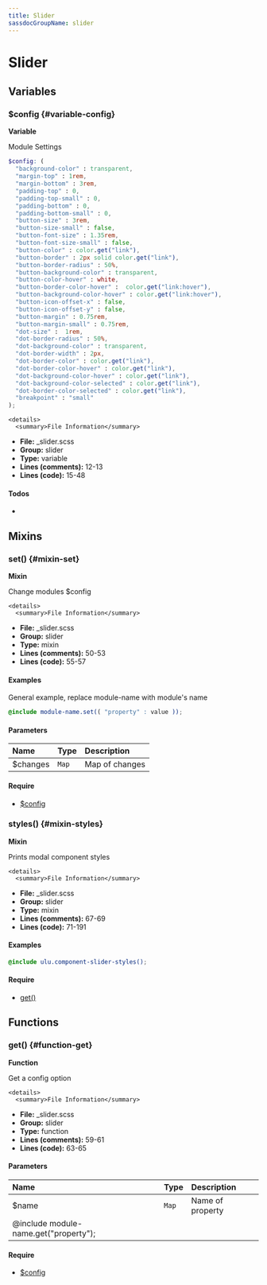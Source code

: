 ```yaml
---
title: Slider
sassdocGroupName: slider
---
```



# Slider





## Variables




<div class="sassdoc-item-header">

###  $config {#variable-config}

  <div class="sassdoc-item-header__labels">
    <span class="tag tag--primary"><strong>Variable</strong></span>
  </div>

</div>

  

Module Settings
    
    

``` scss
$config: (
  "background-color" : transparent,
  "margin-top" : 1rem,
  "margin-bottom" : 3rem,
  "padding-top" : 0,
  "padding-top-small" : 0,
  "padding-bottom" : 0,
  "padding-bottom-small" : 0,
  "button-size" : 3rem,
  "button-size-small" : false,
  "button-font-size" : 1.35rem,
  "button-font-size-small" : false,
  "button-color" : color.get("link"),
  "button-border" : 2px solid color.get("link"),
  "button-border-radius" : 50%,
  "button-background-color" : transparent,
  "button-color-hover" : white,
  "button-border-color-hover" :  color.get("link:hover"),
  "button-background-color-hover" : color.get("link:hover"),
  "button-icon-offset-x" : false,
  "button-icon-offset-y" : false,
  "button-margin" : 0.75rem,
  "button-margin-small" : 0.75rem,
  "dot-size" :  1rem,
  "dot-border-radius" : 50%,
  "dot-background-color" : transparent,
  "dot-border-width" : 2px,
  "dot-border-color" : color.get("link"),
  "dot-border-color-hover" : color.get("link"),
  "dot-background-color-hover" : color.get("link"),
  "dot-background-color-selected" : color.get("link"),
  "dot-border-color-selected" : color.get("link"),
  "breakpoint" : "small"
);
```
  

    <details>
      <summary>File Information</summary>
- **File:** _slider.scss
- **Group:** slider
- **Type:** variable
- **Lines (comments):** 12-13
- **Lines (code):** 15-48
    </details>
    

#### Todos

- 
    
  

## Mixins




<div class="sassdoc-item-header">

###  set() {#mixin-set}

  <div class="sassdoc-item-header__labels">
    <span class="tag tag--primary"><strong>Mixin</strong></span>
  </div>

</div>

  

Change modules $config
    
    

    <details>
      <summary>File Information</summary>
- **File:** _slider.scss
- **Group:** slider
- **Type:** mixin
- **Lines (comments):** 50-53
- **Lines (code):** 55-57
    </details>
    

#### Examples

General example, replace module-name with module's name      


``` scss
@include module-name.set(( "property" : value ));
```
  

      

#### Parameters


|Name|Type|Description|
|:--|:--|:--|
|$changes|`Map`|Map of changes|

    

#### Require

- [$config](/sass/components/accordion/#variable-config)
  


<div class="sassdoc-item-header">

###  styles() {#mixin-styles}

  <div class="sassdoc-item-header__labels">
    <span class="tag tag--primary"><strong>Mixin</strong></span>
  </div>

</div>

  

Prints modal component styles
    
    

    <details>
      <summary>File Information</summary>
- **File:** _slider.scss
- **Group:** slider
- **Type:** mixin
- **Lines (comments):** 67-69
- **Lines (code):** 71-191
    </details>
    

#### Examples

      


``` scss
@include ulu.component-slider-styles();
```
  

      

#### Require

- [get()](/sass/components/accordion/#function-get)
  
  

## Functions




<div class="sassdoc-item-header">

###  get() {#function-get}

  <div class="sassdoc-item-header__labels">
    <span class="tag tag--primary"><strong>Function</strong></span>
  </div>

</div>

  

Get a config option
    
    

    <details>
      <summary>File Information</summary>
- **File:** _slider.scss
- **Group:** slider
- **Type:** function
- **Lines (comments):** 59-61
- **Lines (code):** 63-65
    </details>
    

#### Parameters


|Name|Type|Description|
|:--|:--|:--|
|$name|`Map`|Name of property
  @include module-name.get("property");|

    

#### Require

- [$config](/sass/components/accordion/#variable-config)
  
  
  